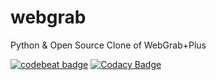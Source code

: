 # webgrab
Python &amp; Open Source Clone of  WebGrab+Plus 

[![codebeat badge](https://codebeat.co/badges/b75a4ac6-55d8-41a4-917a-c50dffe4e58e)](https://codebeat.co/projects/github-com-cyberjacob-pygrab-master)
[![Codacy Badge](https://api.codacy.com/project/badge/Grade/01225ed9526941fabd3cbc9bb0634e93)](https://www.codacy.com/app/cyberjacob/pygrab?utm_source=github.com&amp;utm_medium=referral&amp;utm_content=cyberjacob/pygrab&amp;utm_campaign=Badge_Grade)
